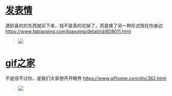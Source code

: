 
# [发表情](https://www.fabiaoqing.com/) 

遇到喜欢的东西就买下来，钱不是真的花掉了，而是换了另一种形式陪在你身边 https://www.fabiaoqing.com/biaoqing/detail/id/608011.html
> ![](http://wx2.sinaimg.cn/large/006HkbLkly1g2dwgsisy7j30g408bq45.jpg)

# [gif之家](https://www.gifhome.com/)

不是信不过你，是我们大家想开开眼界 https://www.gifhome.com/diy/362.html
> ![](https://tp1.gifhome.com/ws/large/005GOaLIgy1fy7k1l9gndg308c04jkc7.gif)
